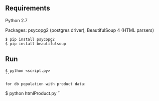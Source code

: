 Requirements
-------------
Python 2.7

Packages: psycopg2 (postgres driver), BeautifulSoup 4 (HTML parsers)
```
$ pip install psycopg2
$ pip install beautifulsoup
```

Run
------
```
$ python <script.py>
``

for db population with product data:
```
$ python htmlProduct.py
``
